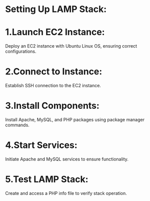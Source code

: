 # Setting Up LAMP Stack:


# 1.Launch EC2 Instance:

Deploy an EC2 instance with Ubuntu Linux OS, ensuring correct configurations.


# 2.Connect to Instance:

Establish SSH connection to the EC2 instance.


# 3.Install Components:

Install Apache, MySQL, and PHP packages using package manager commands.


# 4.Start Services:

Initiate Apache and MySQL services to ensure functionality.


# 5.Test LAMP Stack:

Create and access a PHP info file to verify stack operation.
